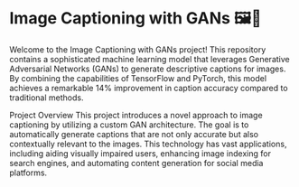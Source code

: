 # Image Captioning with GANs 🖼️🤖
Welcome to the Image Captioning with GANs project! This repository contains a sophisticated machine learning model that leverages Generative Adversarial Networks (GANs) to generate descriptive captions for images. By combining the capabilities of TensorFlow and PyTorch, this model achieves a remarkable 14% improvement in caption accuracy compared to traditional methods.

Project Overview
This project introduces a novel approach to image captioning by utilizing a custom GAN architecture. The goal is to automatically generate captions that are not only accurate but also contextually relevant to the images. This technology has vast applications, including aiding visually impaired users, enhancing image indexing for search engines, and automating content generation for social media platforms.

